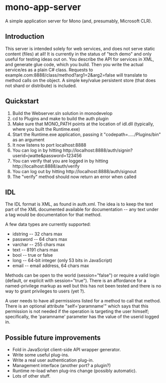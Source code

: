 
mono-app-server
===============

A simple application server for Mono (and, presumably, Microsoft CLR).

Introduction 
------------

This server is intended solely for web services, and does not serve static content (files) at all!
It is currently in the status of "tech demo" and only useful for testing ideas out on.
You describe the API for services in XML, and generate glue code, which you build.
Then you write the actual service/es as a plain C# class.
Requests to example.com:8888/class/method?arg1=2&arg2=false will translate to method calls on the object.
A simple key/value persistent store (that does not shard or distribute) is included.

Quickstart
----------

1. Build the Webserver.sln solution in monodevelop
2. cd to Plugins and make to build the auth plugin
3. Make sure that MONO_PATH points at the location of idl.dll (typically, where you built the Runtime.exe)
4. Start the Runtime.exe application, passing it "codepath=...../Plugins/bin" as an argument
5. It now listens to port localhost:8888
6. You can log in by hitting http://localhost:8888/auth/signin?userid=jwatte&password=123456
7. You can verify that you are logged in by hitting http://localhost:8888/auth/verify
8. You can log out by hitting http://localhost:8888/auth/signout
9. The "verify" method should now return an error when called

IDL
---

The IDL format is XML, as found in auth.xml. The idea is to keep the text part of the XML 
documented available for documentation -- any text under a <method> tag would be documentation 
for that method.

A few data types are currently supported:

* idstring -- 32 chars max
* password -- 64 chars max
* varchar  -- 255 chars max
* text     -- 8191 chars max
* bool     -- true or false
* long     -- 64-bit integer (only 53 bits in JavaScript)
* email    -- email address, 64 chars max

Methods can be open to the world (session="false") or require a valid login (default, or 
explicit with session="true"). There is an affordance for a named-privilege markup as well 
but this has not been tested and there is no way to grant privileges to users (yet ?).

A user needs to have all permissions listed for a method to call that method. There is an 
optional attribute "self='paramname'" which says that this permission is not needed if the 
operation is targeting the user himself; specifically, the 'paramname' parameter has the 
value of the userid logged in.

Possible future improvements
----------------------------

* Fold in JavaScript client-side API wrapper generator.
* Write some useful plug-ins.
* Write a real user authentication plug-in.
* Management interface (another port? a plugin?)
* Runtime re-load when plug-ins change (possibly automatic).
* Lots of other stuff.
